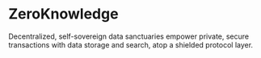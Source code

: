 # ZeroKnowledge
Decentralized, self-sovereign data sanctuaries empower private, secure transactions with data storage and search, atop a shielded protocol layer.
